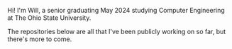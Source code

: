 Hi! I'm Will, a senior graduating May 2024 studying Computer Engineering at The Ohio State University.

The repositories below are all that I've been publicly working on so far, but there's more to come.
